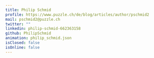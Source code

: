 ```yaml
---
title: Philip Schmid
profile: https://www.puzzle.ch/de/blog/articles/author/pschmid2
mail: pschmid2@puzzle.ch
twitter: ""
linkedin: philip-schmid-662363158
github: PhilipSchmid
animation: philip_schmid.json
isClosed: false
isOnline: false
---
```

